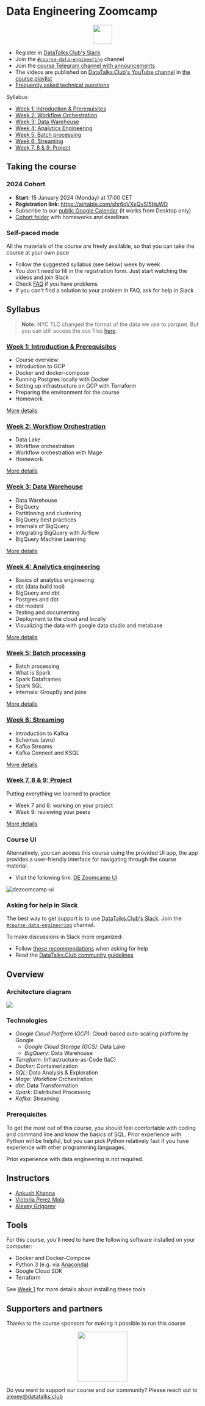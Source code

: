 # Data Engineering Zoomcamp


<p align="center">
  <a href="https://airtable.com/shr6oVXeQvSI5HuWD"><img src="https://user-images.githubusercontent.com/875246/185755203-17945fd1-6b64-46f2-8377-1011dcb1a444.png" height="50" /></a>
</p>

- Register in [DataTalks.Club's Slack](https://datatalks.club/slack.html)
- Join the [`#course-data-engineering`](https://app.slack.com/client/T01ATQK62F8/C01FABYF2RG) channel
- Join the [course Telegram channel with announcements](https://t.me/dezoomcamp)
- The videos are published on [DataTalks.Club's YouTube channel](https://www.youtube.com/c/DataTalksClub) in [the course playlist](https://www.youtube.com/playlist?list=PL3MmuxUbc_hJed7dXYoJw8DoCuVHhGEQb)
- [Frequently asked technical questions](https://docs.google.com/document/d/19bnYs80DwuUimHM65UV3sylsCn2j1vziPOwzBwQrebw/edit?usp=sharing)

Syllabus

* [Week 1: Introduction & Prerequisites](#week-1-introduction--prerequisites)
* [Week 2: Workflow Orchestration](#week-2-workflow-orchestration)
* [Week 3: Data Warehouse](#week-3-data-warehouse)
* [Week 4: Analytics Engineering](#week-4-analytics-engineering)
* [Week 5: Batch processing](#week-5-batch-processing)
* [Week 6: Streaming](#week-6-streaming)
* [Week 7, 8 & 9: Project](#week-7-8--9-project)

## Taking the course

### 2024 Cohort

* **Start**: 15 January 2024 (Monday) at 17:00 CET
* **Registration link**: https://airtable.com/shr6oVXeQvSI5HuWD
* Subscribe to our [public Google Calendar](https://calendar.google.com/calendar/?cid=ZXIxcjA1M3ZlYjJpcXU0dTFmaG02MzVxMG9AZ3JvdXAuY2FsZW5kYXIuZ29vZ2xlLmNvbQ) (it works from Desktop only)
* [Cohort folder](cohorts/2024/) with homeworks and deadlines 

### Self-paced mode

All the materials of the course are freely available, so that you
can take the course at your own pace

* Follow the suggested syllabus (see below) week by week
* You don't need to fill in the registration form. Just start watching the videos and join Slack
* Check [FAQ](https://docs.google.com/document/d/19bnYs80DwuUimHM65UV3sylsCn2j1vziPOwzBwQrebw/edit?usp=sharing) if you have problems
* If you can't find a solution to your problem in FAQ, ask for help in Slack


## Syllabus

> **Note:** NYC TLC changed the format of the data we use to parquet. But you can still access
> the csv files [here](https://github.com/DataTalksClub/nyc-tlc-data).

### [Week 1: Introduction & Prerequisites](week_1_basics_n_setup)

* Course overview
* Introduction to GCP
* Docker and docker-compose
* Running Postgres locally with Docker
* Setting up infrastructure on GCP with Terraform
* Preparing the environment for the course
* Homework

[More details](week_1_basics_n_setup)


### [Week 2: Workflow Orchestration](week_2_workflow_orchestration/)

* Data Lake
* Workflow orchestration
* Workflow orchestration with Mage
* Homework

[More details](week_2_workflow_orchestration/)


### [Week 3: Data Warehouse](week_3_data_warehouse)


* Data Warehouse
* BigQuery
* Partitioning and clustering
* BigQuery best practices
* Internals of BigQuery
* Integrating BigQuery with Airflow
* BigQuery Machine Learning

[More details](week_3_data_warehouse)


### [Week 4: Analytics engineering](week_4_analytics_engineering/)

* Basics of analytics engineering
* dbt (data build tool)
* BigQuery and dbt
* Postgres and dbt
* dbt models
* Testing and documenting
* Deployment to the cloud and locally
* Visualizing the data with google data studio and metabase


[More details](week_4_analytics_engineering)


### [Week 5: Batch processing](week_5_batch_processing)

* Batch processing
* What is Spark
* Spark Dataframes
* Spark SQL
* Internals: GroupBy and joins

[More details](week_5_batch_processing)

### [Week 6: Streaming](week_6_stream_processing)

* Introduction to Kafka
* Schemas (avro)
* Kafka Streams
* Kafka Connect and KSQL

[More details](week_6_stream_processing)


### [Week 7, 8 & 9: Project](week_7_project)

Putting everything we learned to practice

* Week 7 and 8: working on your project
* Week 9: reviewing your peers

[More details](week_7_project)

### Course UI

Alternatively, you can access this course using the provided UI app, the app provides a user-friendly interface for navigating through the course material. 

* Visit the following link: [DE Zoomcamp UI](https://dezoomcamp.streamlit.app/)

![dezoomcamp-ui](https://github.com/DataTalksClub/data-engineering-zoomcamp/assets/66017329/4466d2bc-3728-4fca-8e9e-b1c6be30a430)

### Asking for help in Slack

The best way to get support is to use [DataTalks.Club's Slack](https://datatalks.club/slack.html). Join the [`#course-data-engineering`](https://app.slack.com/client/T01ATQK62F8/C01FABYF2RG) channel.

To make discussions in Slack more organized:

* Follow [these recommendations](asking-questions.md) when asking for help
* Read the [DataTalks.Club community guidelines](https://datatalks.club/slack/guidelines.html)

## Overview

### Architecture diagram
<img src="images/architecture/arch_2.png"/>

### Technologies
* *Google Cloud Platform (GCP)*: Cloud-based auto-scaling platform by Google
  * *Google Cloud Storage (GCS)*: Data Lake
  * *BigQuery*: Data Warehouse
* *Terraform*: Infrastructure-as-Code (IaC)
* *Docker*: Containerization
* *SQL*: Data Analysis & Exploration
* *Mage*: Workflow Orchestration
* *dbt*: Data Transformation
* *Spark*: Distributed Processing
* *Kafka*: Streaming


### Prerequisites

To get the most out of this course, you should feel comfortable with coding and command line
and know the basics of SQL. Prior experience with Python will be helpful, but you can pick
Python relatively fast if you have experience with other programming languages.

Prior experience with data engineering is not required.



## Instructors

- [Ankush Khanna](https://linkedin.com/in/ankushkhanna2)
- [Victoria Perez Mola](https://www.linkedin.com/in/victoriaperezmola/)
- [Alexey Grigorev](https://linkedin.com/in/agrigorev)

## Tools

For this course, you'll need to have the following software installed on your computer:

* Docker and Docker-Compose
* Python 3 (e.g. via [Anaconda](https://www.anaconda.com/products/individual))
* Google Cloud SDK
* Terraform

See [Week 1](week_1_basics_n_setup) for more details about installing these tools




## Supporters and partners

Thanks to the course sponsors for making it possible to run this course

<p align="center">
  <a href="https://mage.ai/">
    <img height="130" src="images/mage.svg">
  </a>
</p>


Do you want to support our course and our community? Please reach out to [alexey@datatalks.club](alexey@datatalks.club)

